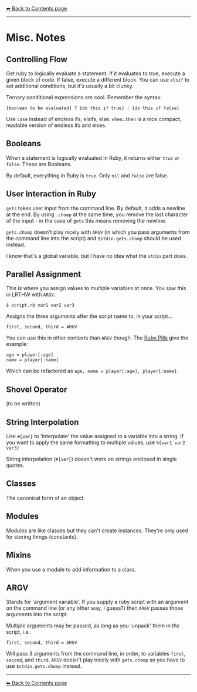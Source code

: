 [⬅︎ Back to Contents page](https://github.com/oscar-barlow/coding-notes#coding-notes)

---

# Misc. Notes

## Controlling Flow
Get ruby to logically evaluate a statement. If it evaluates to true, execute a given block of code. If false, execute a different block. You can use `elsif` to set additional conditions, but it's usually a bit clunky.

Ternary conditional expressions are cool. Remember the syntax:

`[boolean to be evaluated] ? [do this if true] : [do this if false]`

Use `case` instead of endless ifs, elsifs, else. `when`..`then` is a nice compact, readable version of endless ifs and elses.

## Booleans
When a statement is logically evaluated in Ruby, it returns either `true` or `false`. These are Booleans.

By default, everything in Ruby is `true`. Only `nil` and `false` are false.

## User Interaction in Ruby
`gets` takes user input from the command line. By default, it adds a newline at the end. By using `.chomp` at the same time, you remove the last character of the input - in the case of `gets` this means removing the newline.

`gets.chomp` doesn't play nicely with `ARGV` (in which you pass arguments from the command line into the script) and `$stdin.gets.chomp` should be used instead.

I know that's a global variable, but I have no idea what the `stdin` part does.

## Parallel Assignment
This is where you assign values to multiple variables at once. You saw this in LRTHW with `ARGV`:

```
$ script.rb var1 var2 var3
```
Assigns the three arguments after the script name to, in your script...

 ```
first, second, third = ARGV
 ```

You can use this in other contexts than `ARGV` though. The [Ruby Pills](https://github.com/makersacademy/pre_course/blob/master/pills/parallel_assignment.md) give the example:

```
age = player[:age]
name = player[:name]
```

Which can be refactored as `age, name = player[:age], player[:name]`.

## Shovel Operator
(to be written)

## String Interpolation
Use `#{var}` to 'interpolate' the value assigned to a variable into a string.
If you want to apply the same formatting to multiple values, use `%{var1 var2 var3}`

String interpolation (`#{var}`) doesn't work on strings enclosed in single quotes.

## Classes
The canonical form of an object.

## Modules
Modules are like classes but they can't create instances. They're only used for storing things (constants).

## Mixins
When you use a module to add information to a class.

## ARGV
Stands for 'argument variable'. If you supply a ruby script with an argument on the command line (or any other way, I guess?) then `ARGV` passes those arguments into the script.

Multiple arguments may be passed, as long as you 'unpack' them in the script, i.e.

`first, second, third = ARGV`

Will pass 3 arguments from the command line, in order, to variables `first`, `second`, and `third`. `ARGV` doesn't play nicely with `gets.chomp` so you have to use `$stdin.gets.chomp` instead.

---
[⬅︎ Back to Contents page](https://github.com/oscar-barlow/coding-notes#coding-notes)
